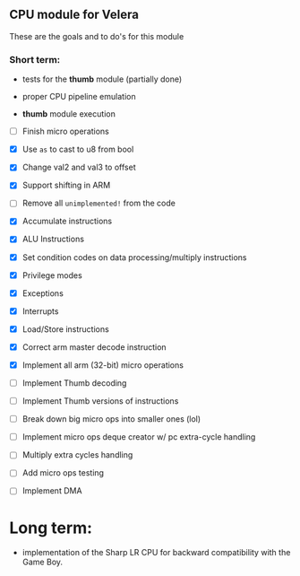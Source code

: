 ## CPU module for Velera

These are the goals and to do's for this module

### Short term:

- tests for the **thumb** module (partially done)

- proper CPU pipeline emulation

- **thumb** module execution

- [ ] Finish micro operations
- [X] Use `as` to cast to u8 from bool
- [X] Change val2 and val3 to offset
- [X] Support shifting in ARM
- [ ] Remove all `unimplemented!` from the code
- [X] Accumulate instructions
- [X] ALU Instructions
- [X] Set condition codes on data processing/multiply instructions
- [X] Privilege modes
- [X] Exceptions
- [X] Interrupts
- [X] Load/Store instructions
- [X] Correct arm master decode instruction
- [X] Implement all arm (32-bit) micro operations
- [ ] Implement Thumb decoding
- [ ] Implement Thumb versions of instructions
- [ ] Break down big micro ops into smaller ones (lol)
- [ ] Implement micro ops deque creator w/ pc extra-cycle handling
- [ ] Multiply extra cycles handling
- [ ] Add micro ops testing

- [ ] Implement DMA

# Long term:

- implementation of the Sharp LR CPU for backward compatibility with the Game Boy.
